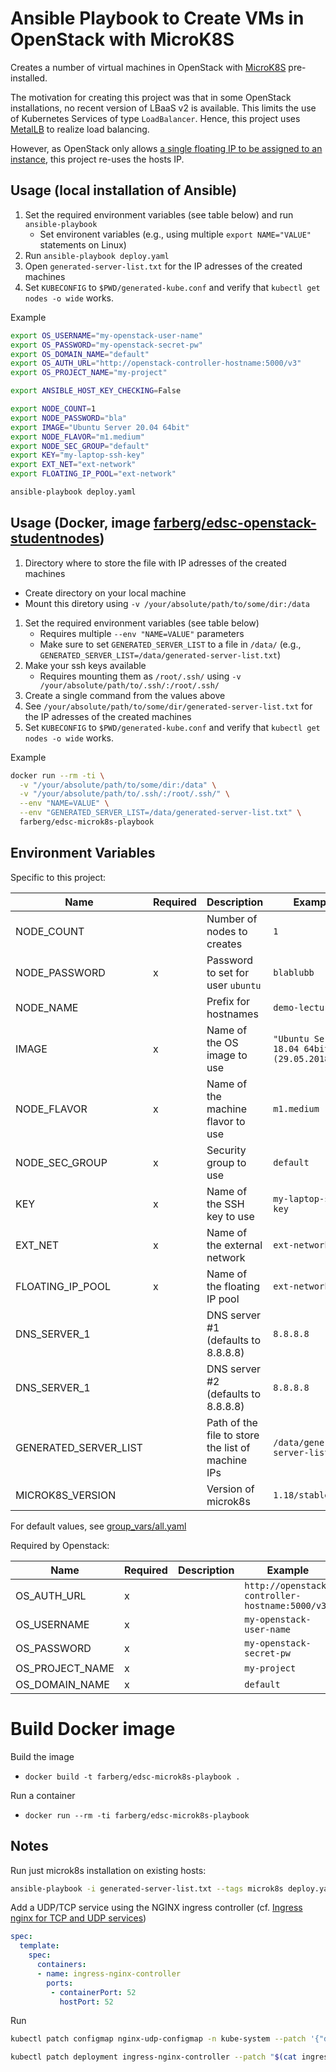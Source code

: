 # Ansible Playbook to Create VMs in OpenStack with MicroK8S

Creates a number of virtual machines in OpenStack with [MicroK8S](https://microk8s.io/) pre-installed.

The motivation for creating this project was that in some OpenStack installations, no recent version of LBaaS v2 is available. This limits the use of Kubernetes Services of type `LoadBalancer`. Hence, this project uses [MetalLB](https://metallb.universe.tf/) to realize load balancing.

However, as OpenStack only allows [a single floating IP to be assigned to an instance](https://ask.openstack.org/en/question/11901/how-to-configure-multiple-floating-ip-for-one-instance/), this project re-uses the hosts IP. 

## Usage (local installation of Ansible)

1. Set the required environment variables (see table below) and run `ansible-playbook`
   - Set environent variables (e.g., using multiple `export NAME="VALUE"` statements on Linux)
1. Run `ansible-playbook deploy.yaml`
1. Open `generated-server-list.txt` for the IP adresses of the created machines
1. Set `KUBECONFIG` to `$PWD/generated-kube.conf` and verify that `kubectl get nodes -o wide` works.

Example

```bash 
export OS_USERNAME="my-openstack-user-name"
export OS_PASSWORD="my-openstack-secret-pw"
export OS_DOMAIN_NAME="default"
export OS_AUTH_URL="http://openstack-controller-hostname:5000/v3"
export OS_PROJECT_NAME="my-project"

export ANSIBLE_HOST_KEY_CHECKING=False 

export NODE_COUNT=1
export NODE_PASSWORD="bla"
export IMAGE="Ubuntu Server 20.04 64bit"
export NODE_FLAVOR="m1.medium"
export NODE_SEC_GROUP="default"
export KEY="my-laptop-ssh-key"
export EXT_NET="ext-network"
export FLOATING_IP_POOL="ext-network"

ansible-playbook deploy.yaml
```

## Usage (Docker, image [farberg/edsc-openstack-studentnodes](https://hub.docker.com/repository/docker/farberg/edsc-microk8s-playbook))

1. Directory where to store the file with IP adresses of the created machines
  - Create directory on your local machine
  - Mount this diretory using `-v /your/absolute/path/to/some/dir:/data`
1. Set the required environment variables (see table below)
   - Requires multiple `--env "NAME=VALUE"` parameters
   - Make sure to set `GENERATED_SERVER_LIST` to a file in `/data/` (e.g., `GENERATED_SERVER_LIST=/data/generated-server-list.txt`)
1. Make your ssh keys available
   - Requires mounting them as `/root/.ssh/` using `-v /your/absolute/path/to/.ssh/:/root/.ssh/`
1. Create a single command from the values above
1. See `/your/absolute/path/to/some/dir/generated-server-list.txt` for the IP adresses of the created machines
2. Set `KUBECONFIG` to `$PWD/generated-kube.conf` and verify that `kubectl get nodes -o wide` works.

Example

```bash
docker run --rm -ti \
  -v "/your/absolute/path/to/some/dir:/data" \
  -v "/your/absolute/path/to/.ssh/:/root/.ssh/" \
  --env "NAME=VALUE" \
  --env "GENERATED_SERVER_LIST=/data/generated-server-list.txt" \
  farberg/edsc-microk8s-playbook
```

## Environment Variables

Specific to this project:

| Name                  | Required | Description                                       | Example                                    |
| --------------------- | -------- | ------------------------------------------------- | ------------------------------------------ |
| NODE_COUNT            |          | Number of nodes to creates                        | `1`                                        |
| NODE_PASSWORD         | x        | Password to set for user `ubuntu`                 | `blablubb`                                 |
| NODE_NAME             |          | Prefix for hostnames                              | `demo-lecture`                             |
| IMAGE                 | x        | Name of the OS image to use                       | `"Ubuntu Server 18.04 64bit (29.05.2018)"` |
| NODE_FLAVOR           | x        | Name of the machine flavor to use                 | `m1.medium`                                |
| NODE_SEC_GROUP        | x        | Security group to use                             | `default`                                  |
| KEY                   | x        | Name of the SSH key to use                        | `my-laptop-ssh-key`                        |
| EXT_NET               | x        | Name of the external network                      | `ext-network`                              |
| FLOATING_IP_POOL      | x        | Name of the floating IP pool                      | `ext-network`                              |
| DNS_SERVER_1          |          | DNS server #1 (defaults to 8.8.8.8)               | `8.8.8.8`                                  |
| DNS_SERVER_1          |          | DNS server #2 (defaults to 8.8.8.8)               | `8.8.8.8`                                  |
| GENERATED_SERVER_LIST |          | Path of the file to store the list of machine IPs | `/data/generated-server-list.txt`          |
| MICROK8S_VERSION      |          | Version of microk8s                               | `1.18/stable`                              |

For default values, see [group_vars/all.yaml](group_vars/all.yaml)

Required by Openstack:

| Name            | Required | Description | Example                                        |
| --------------- | -------- | ----------- | ---------------------------------------------- |
| OS_AUTH_URL     | x        |             | `http://openstack-controller-hostname:5000/v3` |
| OS_USERNAME     | x        |             | `my-openstack-user-name`                       |
| OS_PASSWORD     | x        |             | `my-openstack-secret-pw`                       |
| OS_PROJECT_NAME | x        |             | `my-project`                                   |
| OS_DOMAIN_NAME  | x        |             | `default`                                      |


# Build Docker image

Build the image
- `docker build -t farberg/edsc-microk8s-playbook .`

Run a container
- `docker run --rm -ti farberg/edsc-microk8s-playbook` 

## Notes

Run just microk8s installation on existing hosts:

```bash
ansible-playbook -i generated-server-list.txt --tags microk8s deploy.yaml
```

Add a UDP/TCP service using the NGINX ingress controller (cf. [Ingress nginx for TCP and UDP services](https://minikube.sigs.k8s.io/docs/tutorials/nginx_tcp_udp_ingress/))

```yaml
spec:
  template:
    spec:
      containers:
      - name: ingress-nginx-controller
        ports:
         - containerPort: 52
           hostPort: 52
```

Run 
```bash
kubectl patch configmap nginx-udp-configmap -n kube-system --patch '{"data":{"52":"default/my-service:52"}}'

kubectl patch deployment ingress-nginx-controller --patch "$(cat ingress-nginx-controller-patch.yaml)" -n kube-system
```